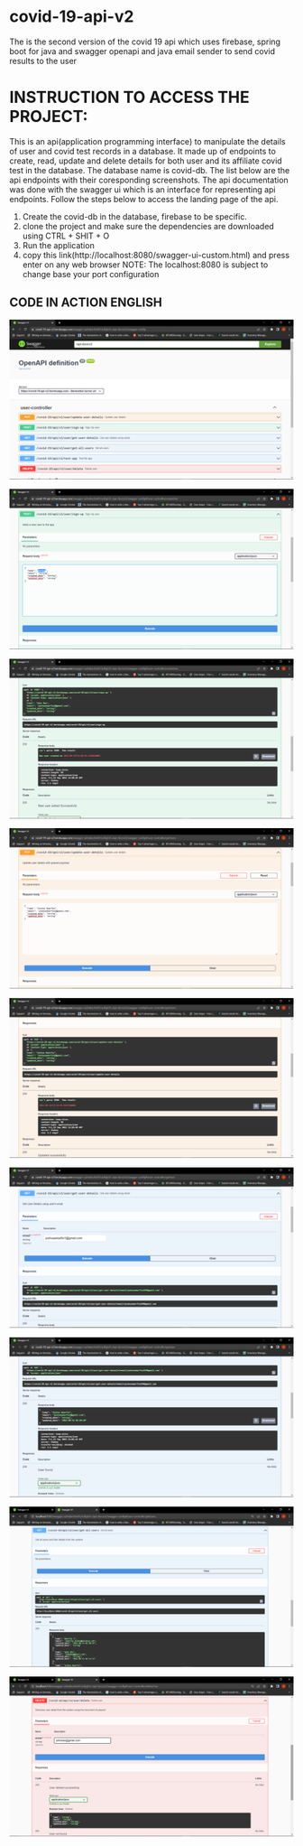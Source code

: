 # covid-19-api-v2
The is the second version of the covid 19 api which uses firebase, spring boot for java and swagger openapi and java email sender to send covid results to the user

# INSTRUCTION TO ACCESS THE PROJECT:
This is an api(application programming interface) to manipulate the details of user and covid test records in a database. It made up of endpoints to create, read, update and delete details for both user and its affiliate covid test in the database. The database name is covid-db. The list below are the api endpoints with their coresponding screenshots. The api documentation was done with the swagger ui which is an interface for representing api endpoints.
Follow the steps below to access the landing page of the api.
1. Create the covid-db in the database, firebase to be specific.
2. clone the project and make sure the dependencies are downloaded using CTRL + SHIT + O
3. Run the application
4. copy this link(http://localhost:8080/swagger-ui-custom.html) and press enter on any web browser
NOTE: The localhost:8080 is subject to change base your port configuration

## CODE IN ACTION ENGLISH
![LANDING PAGE](/codeImages/landingPage.png)

![STORE USER ENDPOINT](/codeImages/storePage.png)

![STORE USER ENDPOINT CONT'D](/codeImages/storePageCont'd.png)

![UPDATE USER DETAILS ENDPOINT](/codeImages/updatePage.png)

![UPDATE USER DETAILS ENDPOINT CONT'D](/codeImages/updatePageCont'd.png)

![GET USER DETAILS BY EMAIL ENDPOINT](/codeImages/getUserDetailsByEmail.png)

![GET USER DETAILS BY EMAIL ENDPOINT CONT'D](/codeImages/getUserDetailsByEmailCont'd.png)

![GET ALL USERS ENDPOINT](/codeImages/getAllUsersAndDetails.png)

![DELETE USER BY EMAIL ENDPOINT](/codeImages/deleteUserDetailsByEmail.png)

